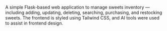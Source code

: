 A simple Flask-based web application to manage sweets inventory — including adding, updating, deleting, searching, purchasing, and restocking sweets. 
The frontend is styled using Tailwind CSS, and AI tools were used to assist in frontend design.
